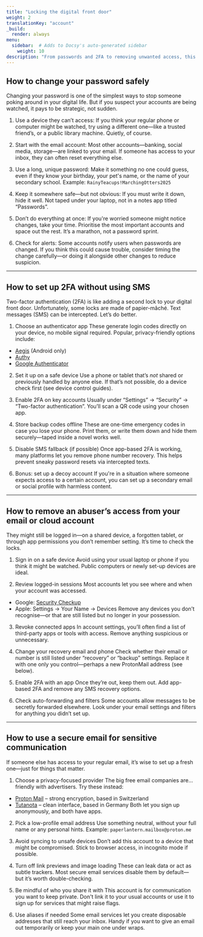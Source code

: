 ```yaml
---
title: "Locking the digital front door"
weight: 2
translationKey: "account"
_build:
  render: always
menu:
  sidebar:  # Adds to Docsy's auto-generated sidebar
    weight: 10
description: "From passwords and 2FA to removing unwanted access, this section walks through how to make your accounts yours again—quietly, calmly, and without tipping anyone off. Whether it’s email, social media, or banking, control starts here."
---
```


## How to change your password safely

Changing your password is one of the simplest ways to stop someone poking around in your digital life. But if you suspect your accounts are being watched, it pays to be strategic, not sudden.

1. Use a device they can’t access: If you think your regular phone or computer might be watched, try using a different one—like a trusted friend’s, or a public library machine. Quietly, of course.

2. Start with the email account: Most other accounts—banking, social media, storage—are linked to your email. If someone has access to your inbox, they can often reset everything else.

3. Use a long, unique password: Make it something no one could guess, even if they know your birthday, your pet's name, or the name of your secondary school. Example: `RainyTeacups!MarchingOtters2025`

4. Keep it somewhere safe—but not obvious: If you must write it down, hide it well. Not taped under your laptop, not in a notes app titled “Passwords”.

5. Don’t do everything at once: If you're worried someone might notice changes, take your time. Prioritise the most important accounts and space out the rest. It’s a marathon, not a password sprint.

6. Check for alerts: Some accounts notify users when passwords are changed. If you think this could cause trouble, consider timing the change carefully—or doing it alongside other changes to reduce suspicion.

---

## How to set up 2FA without using SMS

Two-factor authentication (2FA) is like adding a second lock to your digital front door. Unfortunately, some locks are made of papier-mâché. Text messages (SMS) can be intercepted. Let’s do better.

1. Choose an authenticator app
These generate login codes directly on your device, no mobile signal required. Popular, privacy-friendly options include:

* [Aegis](https://getaegis.app) (Android only)
* [Authy](https://authy.com)
* [Google Authenticator](https://support.google.com/accounts/answer/1066447)

2. Set it up on a safe device
Use a phone or tablet that’s *not* shared or previously handled by anyone else. If that’s not possible, do a device check first (see device control guides).

3. Enable 2FA on key accounts
Usually under “Settings” → “Security” → “Two-factor authentication”. You’ll scan a QR code using your chosen app.

4. Store backup codes offline
These are one-time emergency codes in case you lose your phone. Print them, or write them down and hide them securely—taped inside a novel works well.

5. Disable SMS fallback (if possible)
Once app-based 2FA is working, many platforms let you remove phone number recovery. This helps prevent sneaky password resets via intercepted texts.

6. Bonus: set up a decoy account
If you're in a situation where someone expects access to a certain account, you can set up a secondary email or social profile with harmless content.

---

## How to remove an abuser’s access from your email or cloud account

They might still be logged in—on a shared device, a forgotten tablet, or through app permissions you don’t remember setting. It’s time to check the locks.

1. Sign in on a safe device
Avoid using your usual laptop or phone if you think it might be watched. Public computers or newly set-up devices are ideal.

2. Review logged-in sessions
Most accounts let you see where and when your account was accessed.

* Google: [Security Checkup](https://myaccount.google.com/security-checkup)
* Apple: Settings → Your Name → Devices
  Remove any devices you don’t recognise—or that are still listed but no longer in your possession.

3. Revoke connected apps
In account settings, you’ll often find a list of third-party apps or tools with access. Remove anything suspicious or unnecessary.

4. Change your recovery email and phone
Check whether their email or number is still listed under “recovery” or “backup” settings. Replace it with one only you control—perhaps a new ProtonMail address (see below).

5. Enable 2FA with an app
Once they’re out, keep them out. Add app-based 2FA and remove any SMS recovery options.

6. Check auto-forwarding and filters
Some accounts allow messages to be secretly forwarded elsewhere. Look under your email settings and filters for anything you didn’t set up.

---

## How to use a secure email for sensitive communication

If someone else has access to your regular email, it’s wise to set up a fresh one—just for things that matter.

1. Choose a privacy-focused provider
The big free email companies are... friendly with advertisers. Try these instead:

* [Proton Mail](https://proton.me) – strong encryption, based in Switzerland
* [Tutanota](https://tutanota.com) – clean interface, based in Germany
  Both let you sign up anonymously, and both have apps.

2. Pick a low-profile email address
Use something neutral, without your full name or any personal hints.
Example: `paperlantern.mailbox@proton.me`

3. Avoid syncing to unsafe devices
Don’t add this account to a device that might be compromised. Stick to browser access, in incognito mode if possible.

4. Turn off link previews and image loading
These can leak data or act as subtle trackers. Most secure email services disable them by default—but it’s worth double-checking.

5. Be mindful of who you share it with
This account is for communication you want to keep private. Don't link it to your usual accounts or use it to sign up for services that might raise flags.

6. Use aliases if needed
Some email services let you create disposable addresses that still reach your inbox. Handy if you want to give an email out temporarily or keep your main one under wraps.

